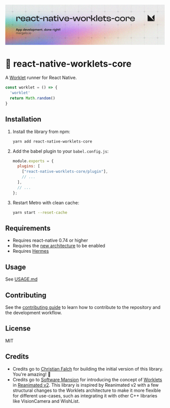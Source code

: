 <a href="https://margelo.io">
  <picture>
    <source media="(prefers-color-scheme: dark)" srcset="./img/bg-dark.png" />
    <source media="(prefers-color-scheme: light)" srcset="./img/bg-light.png" />
    <img alt="Worklets" src="./img/bg-light.png" />
  </picture>
</a>

# 🧵 react-native-worklets-core

A [Worklet](docs/WORKLETS.md) runner for React Native.

```js
const worklet = () => {
  'worklet'
  return Math.random()
}
```

## Installation

1. Install the library from npm:
    ```sh
    yarn add react-native-worklets-core
    ```
2. Add the babel plugin to your `babel.config.js`:
    ```js
    module.exports = {
      plugins: [
        ["react-native-worklets-core/plugin"],
        // ...
      ],
      // ...
    };
    ```
3. Restart Metro with clean cache:
    ```sh
    yarn start --reset-cache
    ```

## Requirements

- Requires react-native 0.74 or higher
- Requires the [new architecture](https://reactnative.dev/docs/the-new-architecture/landing-page) to be enabled
- Requires [Hermes](https://reactnative.dev/docs/hermes)

## Usage

See [USAGE.md](docs/USAGE.md)

## Contributing

See the [contributing guide](CONTRIBUTING.md) to learn how to contribute to the repository and the development workflow.

## License

MIT

## Credits

* Credits go to [Christian Falch](https://github.com/chrfalch) for building the initial version of this library. You're amazing! 🤩
* Credits go to [Software Mansion](https://swmansion.com) for introducing the concept of [Worklets](https://docs.swmansion.com/react-native-reanimated/docs/fundamentals/worklets) in [Reanimated v2](https://github.com/software-mansion/react-native-reanimated). This library is inspired by Reanimated v2 with a few structural changes to the Worklets architecture to make it more flexible for different use-cases, such as integrating it with other C++ libraries like VisionCamera and WishList.
